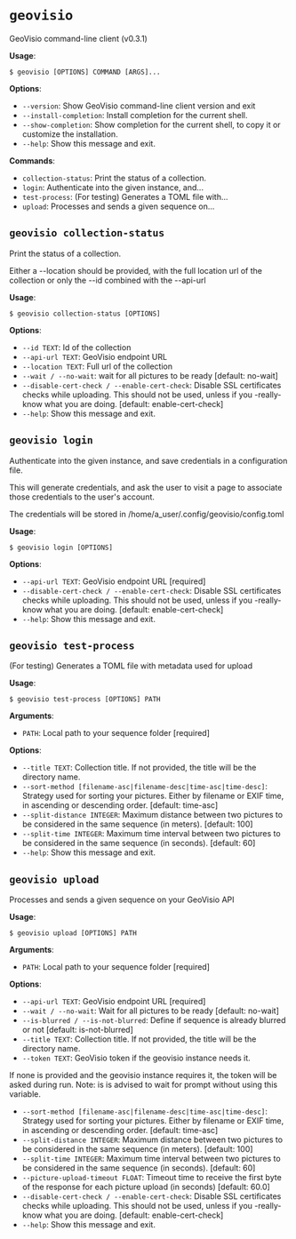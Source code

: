 # `geovisio`

GeoVisio command-line client (v0.3.1)

**Usage**:

```console
$ geovisio [OPTIONS] COMMAND [ARGS]...
```

**Options**:

* `--version`: Show GeoVisio command-line client version and exit
* `--install-completion`: Install completion for the current shell.
* `--show-completion`: Show completion for the current shell, to copy it or customize the installation.
* `--help`: Show this message and exit.

**Commands**:

* `collection-status`: Print the status of a collection.
* `login`: Authenticate into the given instance, and...
* `test-process`: (For testing) Generates a TOML file with...
* `upload`: Processes and sends a given sequence on...

## `geovisio collection-status`

Print the status of a collection.

Either a --location should be provided, with the full location url of the collection
or only the --id combined with the --api-url

**Usage**:

```console
$ geovisio collection-status [OPTIONS]
```

**Options**:

* `--id TEXT`: Id of the collection
* `--api-url TEXT`: GeoVisio endpoint URL
* `--location TEXT`: Full url of the collection
* `--wait / --no-wait`: wait for all pictures to be ready  [default: no-wait]
* `--disable-cert-check / --enable-cert-check`: Disable SSL certificates checks while uploading. This should not be used, unless if you -really- know what you are doing.  [default: enable-cert-check]
* `--help`: Show this message and exit.

## `geovisio login`

Authenticate into the given instance, and save credentials in a configuration file.

This will generate credentials, and ask the user to visit a page to associate those credentials to the user's account.

The credentials will be stored in /home/a_user/.config/geovisio/config.toml

**Usage**:

```console
$ geovisio login [OPTIONS]
```

**Options**:

* `--api-url TEXT`: GeoVisio endpoint URL  [required]
* `--disable-cert-check / --enable-cert-check`: Disable SSL certificates checks while uploading. This should not be used, unless if you -really- know what you are doing.  [default: enable-cert-check]
* `--help`: Show this message and exit.

## `geovisio test-process`

(For testing) Generates a TOML file with metadata used for upload

**Usage**:

```console
$ geovisio test-process [OPTIONS] PATH
```

**Arguments**:

* `PATH`: Local path to your sequence folder  [required]

**Options**:

* `--title TEXT`: Collection title. If not provided, the title will be the directory name.
* `--sort-method [filename-asc|filename-desc|time-asc|time-desc]`: Strategy used for sorting your pictures. Either by filename or EXIF time, in ascending or descending order.  [default: time-asc]
* `--split-distance INTEGER`: Maximum distance between two pictures to be considered in the same sequence (in meters).  [default: 100]
* `--split-time INTEGER`: Maximum time interval between two pictures to be considered in the same sequence (in seconds).  [default: 60]
* `--help`: Show this message and exit.

## `geovisio upload`

Processes and sends a given sequence on your GeoVisio API

**Usage**:

```console
$ geovisio upload [OPTIONS] PATH
```

**Arguments**:

* `PATH`: Local path to your sequence folder  [required]

**Options**:

* `--api-url TEXT`: GeoVisio endpoint URL  [required]
* `--wait / --no-wait`: Wait for all pictures to be ready  [default: no-wait]
* `--is-blurred / --is-not-blurred`: Define if sequence is already blurred or not  [default: is-not-blurred]
* `--title TEXT`: Collection title. If not provided, the title will be the directory name.
* `--token TEXT`: GeoVisio token if the geovisio instance needs it.

If none is provided and the geovisio instance requires it, the token will be asked during run.
Note: is is advised to wait for prompt without using this variable.
* `--sort-method [filename-asc|filename-desc|time-asc|time-desc]`: Strategy used for sorting your pictures. Either by filename or EXIF time, in ascending or descending order.  [default: time-asc]
* `--split-distance INTEGER`: Maximum distance between two pictures to be considered in the same sequence (in meters).  [default: 100]
* `--split-time INTEGER`: Maximum time interval between two pictures to be considered in the same sequence (in seconds).  [default: 60]
* `--picture-upload-timeout FLOAT`: Timeout time to receive the first byte of the response for each picture upload (in seconds)  [default: 60.0]
* `--disable-cert-check / --enable-cert-check`: Disable SSL certificates checks while uploading. This should not be used, unless if you -really- know what you are doing.  [default: enable-cert-check]
* `--help`: Show this message and exit.
